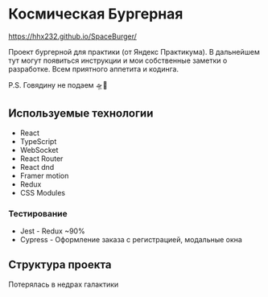 # Космическая Бургерная

https://hhx232.github.io/SpaceBurger/

Проект бургерной для практики (от Яндекс Практикума). В дальнейшем тут могут появиться инструкции и мои собственные заметки о разработке. Всем приятного аппетита и кодинга.

P.S. Говядину не подаем 🛸🍔

## Используемые технологии

- React
- TypeScript
- WebSocket
- React Router
- React dnd
- Framer motion
- Redux
- CSS Modules
  
### Тестирование

- Jest - Redux ~90%
- Cypress - Оформление заказа с регистрацией, модальные окна

## Структура проекта
Потерялась в недрах галактики
